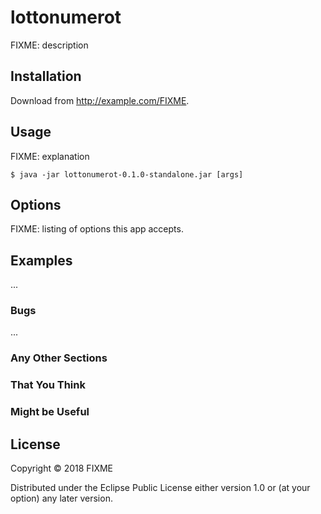 # lottonumerot

FIXME: description

## Installation

Download from http://example.com/FIXME.

## Usage

FIXME: explanation

    $ java -jar lottonumerot-0.1.0-standalone.jar [args]

## Options

FIXME: listing of options this app accepts.

## Examples

...

### Bugs

...

### Any Other Sections
### That You Think
### Might be Useful

## License

Copyright © 2018 FIXME

Distributed under the Eclipse Public License either version 1.0 or (at
your option) any later version.
